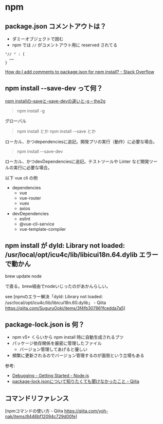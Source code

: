 # npm

## package.json コメントアウトは？
- ダミーオブジェクトで囲む
- npm では `//` がコメントアウト用に reserved されてる


```
"// " : {
  ……
}
```

[How do I add comments to package.json for npm install? - Stack Overflow](https://stackoverflow.com/questions/14221579/how-do-i-add-comments-to-package-json-for-npm-install)

## npm install --save-dev って何？
[npm installの–saveと–save-devの違いと-g – the2g](https://the2g.com/2280)

> npm install -g

グローバル

> npm install とか npm install --save とか

ローカル、かつdependenciesに追記。開発プリの実行（動作）に必要な場合。

> npm install --save-dev

ローカル、かつdevDependenciesに追記。テストツールや Linter など開発ツールの実行に必要な場合。

以下 vue cli の例

- dependencies
    - vue
    - vue-router
    - vuex
    - axios
- devDependencies
    - eslint
    - @vue-cli-service
    - vue-template-compiler

## npm install が dyld: Library not loaded: /usr/local/opt/icu4c/lib/libicui18n.64.dylib エラーで動かん
brew update node

で直る。brew経由でnodeいじったのがあかんらしい。

see [npmのエラー解決「dyld: Library not loaded: /usr/local/opt/icu4c/lib/libicui18n.60.dylib」 - Qiita https://qiita.com/SuguruOoki/items/3f4fb307861fcedda7a5]

## package-lock.json is 何？
- npm v5+ くらいから npm install 時に自動生成されるブツ
- パッケージ依存関係を厳密に管理したファイル
    - バージョン管理してあげると優しい
- 頻繁に更新されるのでバージョン管理するのが面倒という立場もある

参考:

- [Debugging - Getting Started - Node.js](https://nodejs.org/en/docs/guides/debugging-getting-started/)
- [package-lock.jsonについて知りたくても聞けなかったこと - Qiita](https://qiita.com/yfujii1127/items/7ca887a45e0855917279)

## コマンドリファレンス
[npmコマンドの使い方 - Qiita https://qiita.com/yoh-nak/items/8446bf12094c729d00fe]
